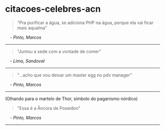 # citacoes-celebres-acn

> “Pra purificar a água, se adiciona PHP na água, porque ela vai ficar mais aqualina”

&nbsp;&nbsp;&nbsp;&nbsp;- *Pinto, Marcos*

---

> “Juntou a sede com a vontade de comer”

&nbsp;&nbsp;&nbsp;&nbsp;- *Lima, Sandoval*

---

> "...acho que vou deixar um master egg no pdv manager”

&nbsp;&nbsp;&nbsp;&nbsp;- *Pinto, Marcos*

---

(Olhando para o martelo de Thor, símbolo do paganismo nórdico)
> "Essa é a Âncora de Poseidon"

&nbsp;&nbsp;&nbsp;&nbsp;- *Pinto, Marcos*

---

